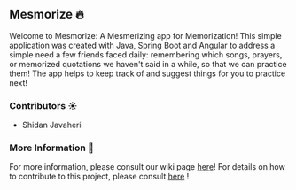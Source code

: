 ## Mesmorize 🔥

Welcome to Mesmorize: A Mesmerizing app for Memorization! This simple application was created with Java, Spring Boot and Angular to address a simple need a few friends faced daily: remembering which songs, prayers, or memorized quotations we haven't said in a while, so that we can practice them! The app helps to keep track of and suggest things for you to practice next!

### Contributors ☀️
- Shidan Javaheri

### More Information 📖
For more information, please consult our wiki page [here](https://github.com/sjavaheri/Mesmorize/wiki)! For details on how to contribute to this project, please consult [here](https://github.com/sjavaheri/Mesmorize/wiki#how-to-contribute--) !
